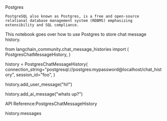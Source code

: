 Postgres

    PostgreSQL also known as Postgres, is a free and open-source relational database management system (RDBMS) emphasizing extensibility and SQL compliance.

This notebook goes over how to use Postgres to store chat message history.

from langchain_community.chat_message_histories import (
    PostgresChatMessageHistory,
)

history = PostgresChatMessageHistory(
    connection_string="postgresql://postgres:mypassword@localhost/chat_history",
    session_id="foo",
)

history.add_user_message("hi!")

history.add_ai_message("whats up?")

API Reference:PostgresChatMessageHistory

history.messages

